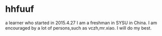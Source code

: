 # hhfuuf
a learner who started in 2015.4.27
I am a freshman in SYSU in China.
I am encouraged by a lot of persons,such as vczh,mr.xiao.
I will do my best.
